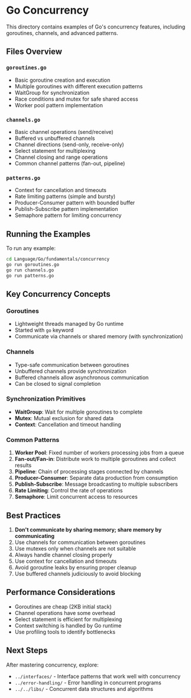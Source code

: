 # Go Concurrency

This directory contains examples of Go's concurrency features, including goroutines, channels, and advanced patterns.

## Files Overview

### `goroutines.go`
- Basic goroutine creation and execution
- Multiple goroutines with different execution patterns
- WaitGroup for synchronization
- Race conditions and mutex for safe shared access
- Worker pool pattern implementation

### `channels.go`
- Basic channel operations (send/receive)
- Buffered vs unbuffered channels
- Channel directions (send-only, receive-only)
- Select statement for multiplexing
- Channel closing and range operations
- Common channel patterns (fan-out, pipeline)

### `patterns.go`
- Context for cancellation and timeouts
- Rate limiting patterns (simple and bursty)
- Producer-Consumer pattern with bounded buffer
- Publish-Subscribe pattern implementation
- Semaphore pattern for limiting concurrency

## Running the Examples

To run any example:

```bash
cd Language/Go/fundamentals/concurrency
go run goroutines.go
go run channels.go
go run patterns.go
```

## Key Concurrency Concepts

### Goroutines
- Lightweight threads managed by Go runtime
- Started with `go` keyword
- Communicate via channels or shared memory (with synchronization)

### Channels
- Type-safe communication between goroutines
- Unbuffered channels provide synchronization
- Buffered channels allow asynchronous communication
- Can be closed to signal completion

### Synchronization Primitives
- **WaitGroup**: Wait for multiple goroutines to complete
- **Mutex**: Mutual exclusion for shared data
- **Context**: Cancellation and timeout handling

### Common Patterns

1. **Worker Pool**: Fixed number of workers processing jobs from a queue
2. **Fan-out/Fan-in**: Distribute work to multiple goroutines and collect results
3. **Pipeline**: Chain of processing stages connected by channels
4. **Producer-Consumer**: Separate data production from consumption
5. **Publish-Subscribe**: Message broadcasting to multiple subscribers
6. **Rate Limiting**: Control the rate of operations
7. **Semaphore**: Limit concurrent access to resources

## Best Practices

1. **Don't communicate by sharing memory; share memory by communicating**
2. Use channels for communication between goroutines
3. Use mutexes only when channels are not suitable
4. Always handle channel closing properly
5. Use context for cancellation and timeouts
6. Avoid goroutine leaks by ensuring proper cleanup
7. Use buffered channels judiciously to avoid blocking

## Performance Considerations

- Goroutines are cheap (2KB initial stack)
- Channel operations have some overhead
- Select statement is efficient for multiplexing
- Context switching is handled by Go runtime
- Use profiling tools to identify bottlenecks

## Next Steps

After mastering concurrency, explore:
- `../interfaces/` - Interface patterns that work well with concurrency
- `../error-handling/` - Error handling in concurrent programs
- `../../libs/` - Concurrent data structures and algorithms